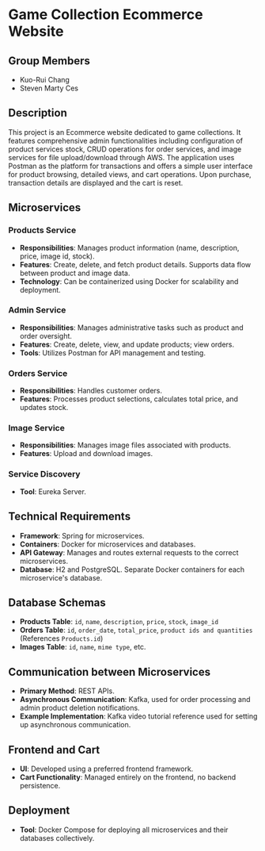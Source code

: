 # Game Collection Ecommerce Website

## Group Members
- Kuo-Rui Chang
- Steven Marty Ces

## Description
This project is an Ecommerce website dedicated to game collections. It features comprehensive admin functionalities including configuration of product services stock, CRUD operations for order services, and image services for file upload/download through AWS. The application uses Postman as the platform for transactions and offers a simple user interface for product browsing, detailed views, and cart operations. Upon purchase, transaction details are displayed and the cart is reset.

## Microservices

### Products Service
- **Responsibilities**: Manages product information (name, description, price, image id, stock).
- **Features**: Create, delete, and fetch product details. Supports data flow between product and image data.
- **Technology**: Can be containerized using Docker for scalability and deployment.

### Admin Service
- **Responsibilities**: Manages administrative tasks such as product and order oversight.
- **Features**: Create, delete, view, and update products; view orders.
- **Tools**: Utilizes Postman for API management and testing.

### Orders Service
- **Responsibilities**: Handles customer orders.
- **Features**: Processes product selections, calculates total price, and updates stock.

### Image Service
- **Responsibilities**: Manages image files associated with products.
- **Features**: Upload and download images.

### Service Discovery
- **Tool**: Eureka Server.

## Technical Requirements
- **Framework**: Spring for microservices.
- **Containers**: Docker for microservices and databases.
- **API Gateway**: Manages and routes external requests to the correct microservices.
- **Database**: H2 and PostgreSQL. Separate Docker containers for each microservice's database.

## Database Schemas
- **Products Table**: `id`, `name`, `description`, `price`, `stock`, `image_id`
- **Orders Table**: `id`, `order_date`, `total_price`, `product ids and quantities` (References `Products.id`)
- **Images Table**: `id`, `name`, `mime type`, etc.

## Communication between Microservices
- **Primary Method**: REST APIs.
- **Asynchronous Communication**: Kafka, used for order processing and admin product deletion notifications.
- **Example Implementation**: Kafka video tutorial reference used for setting up asynchronous communication.

## Frontend and Cart
- **UI**: Developed using a preferred frontend framework.
- **Cart Functionality**: Managed entirely on the frontend, no backend persistence.

## Deployment
- **Tool**: Docker Compose for deploying all microservices and their databases collectively.
